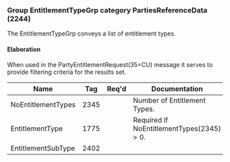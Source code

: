 ### Group EntitlementTypeGrp category PartiesReferenceData (2244)

The EntitlementTypeGrp conveys a list of entitlement types.

#### Elaboration

When used in the PartyEntitlementRequest(35=CU) message it serves to provide filtering criteria for the results set.

| Name               | Tag  | Req'd | Documentation                             |
|--------------------|------|----------|-------------------------------------------|
| NoEntitlementTypes | 2345 |       | Number of Entitlement Types.              |
| EntitlementType    | 1775 |       | Required if NoEntitlementTypes(2345) > 0. |
| EntitlementSubType | 2402 |       |                                           |

